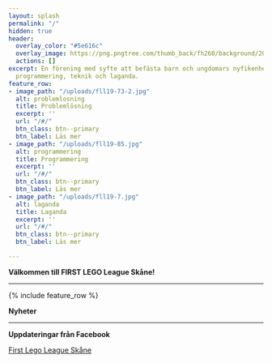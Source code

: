 ```yaml
---
layout: splash
permalink: "/"
hidden: true
header:
  overlay_color: "#5e616c"
  overlay_image: https://png.pngtree.com/thumb_back/fh260/background/20190828/pngtree-dark-vector-abstract-background-image_302715.jpg
  actions: []
excerpt: En förening med syfte att befästa barn och ungdomars nyfikenhet kring problemlösning,
  programmering, teknik och laganda.
feature_row:
- image_path: "/uploads/fll19-73-2.jpg"
  alt: problemlosning
  title: Problemlösning
  excerpt: ''
  url: "/#/"
  btn_class: btn--primary
  btn_label: Läs mer
- image_path: "/uploads/fll19-85.jpg"
  alt: programmering
  title: Programmering
  excerpt: ''
  url: "/#/"
  btn_class: btn--primary
  btn_label: Läs mer
- image_path: "/uploads/fll19-7.jpg"
  alt: laganda
  title: Laganda
  excerpt: ''
  url: "/#/"
  btn_class: btn--primary
  btn_label: Läs mer

---
```

**Välkommen till FIRST LEGO League Skåne!**

***

{% include feature_row %}

**Nyheter**

***

**Uppdateringar från Facebook**

[First Lego League Skåne](https://www.facebook.com/FLLSkane)